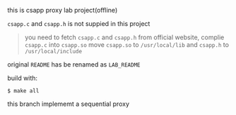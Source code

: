 this is csapp proxy lab project(offline)

`csapp.c` and `csapp.h` is not suppied in this project
> you need to fetch `csapp.c` and `csapp.h` from official website, complie `csapp.c` into `csapp.so`
> move `csapp.so` to `/usr/local/lib` and `csapp.h` to `/usr/local/include`

original `README` has be renamed as `LAB_README`

build with:
```shell
$ make all
```

this branch implememt a sequential proxy